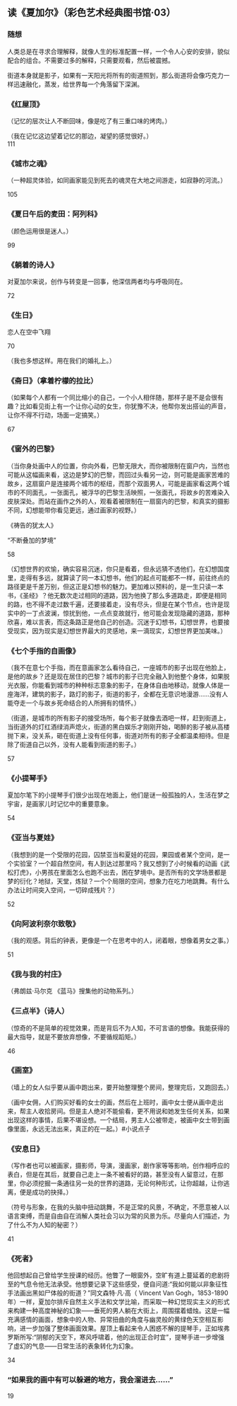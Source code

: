 

## 读《夏加尔》（彩色艺术经典图书馆·03）


### 随想


 人类总是在寻求合理解释，就像人生的标准配置一样，一个令人心安的安排，貌似配合的组合。不需要过多的解释，只需要观看，然后被震撼。  

 街道本身就是影子，如果有一天阳光将所有的街道照到，那么街道将会像巧克力一样迅速融化，蒸发，给世界每一个角落留下深渊。  






### 《红屋顶》


（记忆的层次让人不断回味，像是吃了有三重口味的烤肉。）  

（我在记忆这边望着记忆的那边，凝望的感觉很好。）  
111




### 《城市之魂》



（一种超灵体验，如同画家能见到死去的魂灵在大地之间游走，如寂静的河流。）  

105



### 《夏日午后的麦田：阿列科》

（颜色运用很是迷人。）  

99



### 《躺着的诗人》


对夏加尔来说，创作与转变是一回事，他深信两者均与呼吸同在。  

72



### 《生日》

恋人在空中飞翔  

70  

（我也多想这样。用在我们的婚礼上。）



### 《斋日》（拿着柠檬的拉比）


（如果每个人都有一个同比缩小的自己，一个小人相伴随，那样子是不是会很有趣？比如看见街上有一个让你心动的女生，你犹豫不决，他帮你发出搭讪的声音，让你不得不行动，场面一定搞笑。）

67




### 《窗外的巴黎》

（当你身处画中人的位置，你向外看，巴黎无限大，而你被限制在窗户内，当然也可能从这幅画来看，这边是梦幻的巴黎，而回过头看另一边，则可能是画家苦难的故乡，这扇窗户是连接两个城市的枢纽，而那个双面男人，可能是画家看这两个城市的不同面孔，一张面孔，被浮华的巴黎生活映照，一张面孔，将故乡的苦难染入皮肤深处。而站在画作之外的人，观看着被限制在一扇窗内的巴黎，和真实的摄影不同，幻想能带你看见更远，通过画家的视野。）



《祷告的犹太人》  


“不断叠加的梦境”  

58  

（幻想世界的欢愉，确实容易沉迷，你只是看着，但永远猜不透他们，在幻想国度里，走得有多远，就算读了同一本幻想书，他们的起点可能都不一样，前往终点的路径更是千差万别，但这正是幻想书的魅力。更加难以预料的，是一生只读一本书，《圣经》？他无数次走过相同的道路，因为他换了那么多道路走，即便是相同的路，也不得不走过数千遍，还要接着走，没有尽头，但是在某个节点，也许是现实中的一丁点波澜，惊扰到他，一点点变故就行，他可能会发现隐藏的道路，那种欣喜，难以言表，而这条路正是他自己的创造。沉迷于幻想书，幻想世界，也要接受现实，因为现实是幻想世界最大的灵感地，来一滴现实，幻想世界更加美味。）  



### 《七个手指的自画像》


（我不在意七个手指，而在意画家怎么看待自己，一座城市的影子出现在他脸上，是他的故乡？还是现在居住的巴黎？城市的影子已完全融入到他整个身体，如果脱光衣服，你能看到城市的种种标志意象的影子，在身体自由地移动，就像人体是一座海洋，建筑的影子，路灯的影子，街道的影子，全都在无意识地漫游……没有人能夺走一个与故乡死命结合的人所拥有的情怀。）

（街道，是城市的所有影子的接受场所，每个影子就像去酒吧一样，赶到街道上，当街道外的灯红酒绿消声熄火，街道的黑白娱乐才刚刚开始，喝醉的影子被从高楼抛下来，没关系，砸在街道上没有任何事，街道对所有的影子全都温柔相待。但是除了街道自己以外，没有人能看到街道的影子。）  

57


### 《小提琴手》 


夏加尔笔下的小提琴手们很少出现在地面上，他们是谜一般孤独的人，生活在梦之宇宙，是画家儿时记忆中的重要意象。  

54


### 《亚当与夏娃》


（我想到的是一个受限的花园，囚禁亚当和夏娃的花园，果园或者某个空间，是一个实验室？一个超自然空间，有人到达过那里吗？我又想到了小时候看的动画《武松打虎》，小男孩在里面怎么也跑不出去，困在梦境中。是否所有的文学场景都是梦的衍化？地狱，天堂，炼狱？一个个局限的空间，想象力在吃力地跳舞。有什么办法让时间突入空间，一切碎成残片？）

52



### 《向阿波利奈尔致敬》  

（我的观感。背后的钟表，更像是一个在思考中的人，闭着眼，想像着男女之事。）  

51




### 《我与我的村庄》


（弗朗兹·马尔克 《蓝马》搜集他的动物系列。）  



### 《三点半》（诗人）  


（惊奇的不是简单的视觉效果，而是背后不为人知，不可言语的想像。我能获得的最大指导，就是不要放弃想像，不要循规蹈矩。）  

46


### 《画室》


（墙上的女人似乎要从画中跑出来，要开始整理整个房间，整理完后，又跑回去。）  

（画中女佣，人们购买好看的女士的画，然后在上班时，画中女士便从画中走出来，帮主人收拾房间。但是主人绝对不能偷看，更不用说和她发生任何关系，如果出现这样的事情，后果不堪设想。一个结局，男主人公被带走，被画中女士带到画像里面，永远无法出来，真正的在一起。）#小说点子



### 《安息日》


（写作者也可以被画家，摄影师，导演，漫画家，剧作家等等影响，创作相呼应的表白，但是在其后，就要自己走上一条不被看好的路，甚至没有人留意过，在那里，你必须挖掘一条通往另一处的世界的道路，无论何种形式，让你超越，让你逃离，便是成功的抉择。）



（符号与形象，在我的头脑中扭动跳舞，不是正常的风景，不确定，不愿意被人以语言束缚，而是自由自在消解人类社会习以为常的风景为乐。尽量向人们描述，为了什么不为人知的秘密？）


41


### 《死者》


他回想起自己曾给学生授课的经历。他瞥了一眼窗外，空旷有道上蔓延着的悲剧将至的气息令他无法承受。他想要记录下这些感受，便自问道:“我如何能以非象征性手法画出黑如尸体般的街道？”同文森特·凡·高（ Vincent Van Gogh，1853-1890年）一样，夏加尔排斥自然主义手法和文学比喻，而采取一种幻觉现实主义的形式来构建一种高度神秘的幻象——垂死的男人躺在大街上，周围摆着蜡烛。这是一幅充满感情的画面，想象中的人物、异常扭曲的角度与幽灵般的黄绿色天空相互影响，进一步加强了整体画面效果。屋顶上看起来令人困惑不解的提琴手，正如埃弗罗斯所写:“阴郁的天空下，寒风呼啸着，他的出现正合时宜”，提琴手进一步增强了虚幻的气息——日常生活的表象转化为幻象。  

34





### “如果我的画中有可以躲避的地方，我会溜进去……”

19
